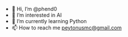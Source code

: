 - 👋 Hi, I’m @phend0
- 👀 I’m interested in AI
- 🌱 I’m currently learning Python
- 📫 How to reach me peytonusmc@gmail.com

<!---
phend0/phend0 is a ✨ special ✨ repository because its `README.md` (this file) appears on your GitHub profile.
You can click the Preview link to take a look at your changes.
--->
